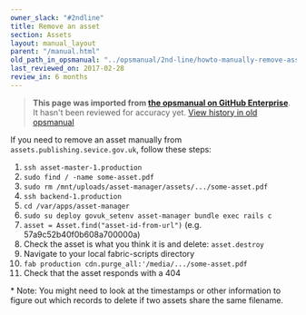 ```yaml
---
owner_slack: "#2ndline"
title: Remove an asset
section: Assets
layout: manual_layout
parent: "/manual.html"
old_path_in_opsmanual: "../opsmanual/2nd-line/howto-manually-remove-assets.md"
last_reviewed_on: 2017-02-28
review_in: 6 months
---
```


> **This page was imported from [the opsmanual on GitHub Enterprise](https://github.digital.cabinet-office.gov.uk/gds/opsmanual)**.
It hasn't been reviewed for accuracy yet.
[View history in old opsmanual](https://github.digital.cabinet-office.gov.uk/gds/opsmanual/tree/master/2nd-line/howto-manually-remove-assets.md)


If you need to remove an asset manually from `assets.publishing.sevice.gov.uk`,
follow these steps:

1. `ssh asset-master-1.production`
2. `sudo find / -name some-asset.pdf`
3. `sudo rm /mnt/uploads/asset-manager/assets/.../some-asset.pdf`
4. `ssh backend-1.production`
5. `cd /var/apps/asset-manager`
6. `sudo su deploy govuk_setenv asset-manager bundle exec rails c`
7. `asset = Asset.find("asset-id-from-url")` (e.g. 57a9c52b40f0b608a700000a)
8. Check the asset is what you think it is and delete: `asset.destroy`
9. Navigate to your local fabric-scripts directory
10. `fab production cdn.purge_all:'/media/.../some-asset.pdf`
11. Check that the asset responds with a 404

\* Note: You might need to look at the timestamps or other information to figure
out which records to delete if two assets share the same filename.
